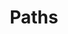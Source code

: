 ---
title: Paths
taxonomy:
    category:
        - docs
visible: true
highlight:
    enabled: false
---
